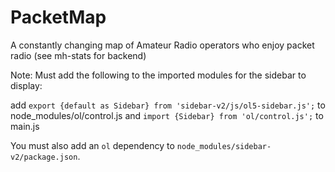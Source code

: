 # PacketMap
A constantly changing map of Amateur Radio operators who  enjoy packet radio (see mh-stats for backend)

Note: Must add the following to the imported modules for the sidebar to display:

add `export {default as Sidebar} from 'sidebar-v2/js/ol5-sidebar.js';` to node_modules/ol/control.js and
`import {Sidebar} from 'ol/control.js';` to main.js

You must also add an `ol` dependency to `node_modules/sidebar-v2/package.json`.